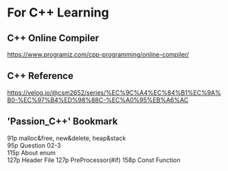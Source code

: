 # For C++ Learning


## C++ Online Compiler

https://www.programiz.com/cpp-programming/online-compiler/


## C++ Reference

https://velog.io/@csm2652/series/%EC%9C%A4%EC%84%B1%EC%9A%B0-%EC%97%B4%ED%98%88C-%EC%A0%95%EB%A6%AC

## 'Passion_C++' Bookmark

91p malloc&free, new&delete, heap&stack  
95p Question 02-3  
115p About enum  
127p Header File
127p PreProcessor(#if)
158p Const Function

